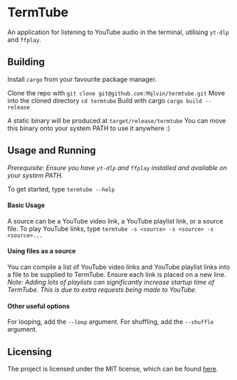 # TermTube
An application for listening to YouTube audio in the terminal, utilising `yt-dlp` and `ffplay`.

## Building
Install `cargo` from your favourite package manager.

Clone the repo with `git clone git@github.com:Mqlvin/termtube.git`
Move into the cloned directory `cd termtube`
Build with cargo `cargo build --release`

A static binary will be produced at `target/release/termtube`
You can move this binary onto your system PATH to use it anywhere :)


## Usage and Running
*Prerequisite: Ensure you have `yt-dlp` and `ffplay` installed and available on your system PATH.*

To get started, type `termtube --help`

#### Basic Usage
A source can be a YouTube video link, a YouTube playlist link, or a source file.
To play YouTube links, type `termtube -s <source> -s <source> -s <source>...`

#### Using files as a source
You can compile a list of YouTube video links and YouTube playlist links into a file to be supplied to TermTube.
Ensure each link is placed on a new line.
*Note: Adding lots of playlists can significantly increase startup time of TermTube. This is due to extra requests being made to YouTube.*

#### Other useful options
For looping, add the `--loop` argument.
For shuffling, add the `--shuffle` argument.


## Licensing
The project is licensed under the MIT license, which can be found [here](https://github.com/Mqlvin/termtube/blob/master/LICENSE).

